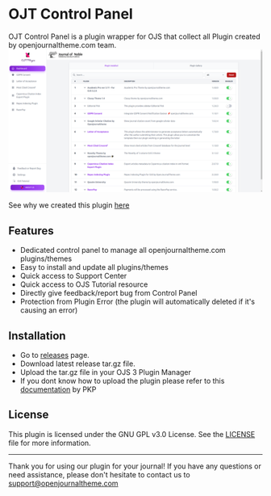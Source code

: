# OJT Control Panel

OJT Control Panel is a plugin wrapper for OJS that collect all Plugin created by openjournaltheme.com team.
![Screenshot](assets/img/app.png)

See why we created this plugin [here](https://docs.google.com/presentation/d/1m1gS9tvI-7Sz2o4dBmyzSUmwLE2d-k6sn1DBp0sfElI)

## Features
- Dedicated control panel to manage all openjournaltheme.com plugins/themes
- Easy to install and update all plugins/themes
- Quick access to Support Center
- Quick access to OJS Tutorial resource
- Directly give feedback/report bug from Control Panel
- Protection from Plugin Error (the plugin will automatically deleted if it's causing an error)

## Installation
- Go to [releases](https://github.com/openjournalteam/ojtPlugin/releases) page.
- Download latest release tar.gz file.
- Upload the tar.gz file in your OJS 3 Plugin Manager
- If you dont know how to upload the plugin please refer to this [documentation](https://docs.pkp.sfu.ca/learning-ojs/3.3/en/settings-website#external-plugins) by PKP


## License

This plugin is licensed under the GNU GPL v3.0 License. See the [LICENSE](LICENSE) file for more information.

---
Thank you for using our plugin for your journal! If you have any questions or need assistance, please don't hesitate to contact us to support@openjournaltheme.com
